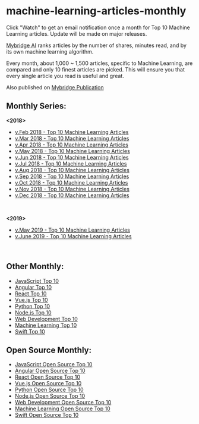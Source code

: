 # machine-learning-articles-monthly

Click "Watch" to get an email notification once a month for Top 10 Machine Learning articles. Update will be made on major releases.

[Mybridge AI](https://www.mybridge.co) ranks articles by the number of shares, minutes read, and by its own machine learning algorithm.

Every month, about 1,000 ~ 1,500 articles, specific to Machine Learning, are compared and only 10 finest articles are picked. This will ensure you that every single article you read is useful and great. 

Also published on [Mybridge Publication](https://medium.mybridge.co)


## Monthly Series:
<b><2018></b>
* [v.Feb 2018 - Top 10 Machine Learning Articles](./src/02-2018.md)
* [v.Mar 2018 - Top 10 Machine Learning Articles](./src/03-2018.md)
* [v.Apr 2018 - Top 10 Machine Learning Articles](./src/04-2018.md)
* [v.May 2018 - Top 10 Machine Learning Articles](./src/05-2018.md)
* [v.Jun 2018 - Top 10 Machine Learning Articles](./src/06-2018.md)
* [v.Jul 2018 - Top 10 Machine Learning Articles](./src/07-2018.md)
* [v.Aug 2018 - Top 10 Machine Learning Articles](./src/08-2018.md)
* [v.Sep 2018 - Top 10 Machine Learning Articles](./src/09-2018.md)
* [v.Oct 2018 - Top 10 Machine Learning Articles](./src/10-2018.md)
* [v.Nov 2018 - Top 10 Machine Learning Articles](./src/11-2018.md)
* [v.Dec 2018 - Top 10 Machine Learning Articles](./src/12-2018.md)
<br>
  
<b><2019></b>
  
* [v.May 2019 - Top 10 Machine Learning Articles](./src/05-2019.md)
* [v.June 2019 - Top 10 Machine Learning Articles](./src/06-2019.md)

<br>

## Other Monthly:
* [JavaScript Top 10](https://github.com/Mybridge/javascript-articles-monthly)
* [Angular Top 10](https://github.com/Mybridge/angular-articles)
* [React Top 10](https://github.com/Mybridge/react-articles-monthly)
* [Vue.js Top 10](https://github.com/Mybridge/vuejs-articles)
* [Python Top 10](https://github.com/Mybridge/python-articles)
* [Node.js Top 10](https://github.com/Mybridge/nodejs-articles)
* [Web Development Top 10](https://github.com/Mybridge/web-development-articles)
* [Machine Learning Top 10](https://github.com/Mybridge/machine-learning-articles)
* [Swift Top 10](https://github.com/Mybridge/swift-articles)

## Open Source Monthly:
* [JavaScript Open Source Top 10](https://github.com/Mybridge/javascript-open-source)
* [Angular Open Source Top 10](https://github.com/Mybridge/angular-open-source)
* [React Open Source Top 10](https://github.com/Mybridge/reactjs-open-source)
* [Vue.js Open Source Top 10](https://github.com/Mybridge/vuejs-open-source)
* [Python Open Source Top 10](https://github.com/Mybridge/python-open-source)
* [Node.js Open Source Top 10](https://github.com/Mybridge/nodejs-open-source)
* [Web Development Open Source Top 10](https://github.com/Mybridge/web-development-articles)
* [Machine Learning Open Source Top 10](https://github.com/Mybridge/machine-learning-open-source)
* [Swift Open Source Top 10](https://github.com/Mybridge/swift-open-source)
